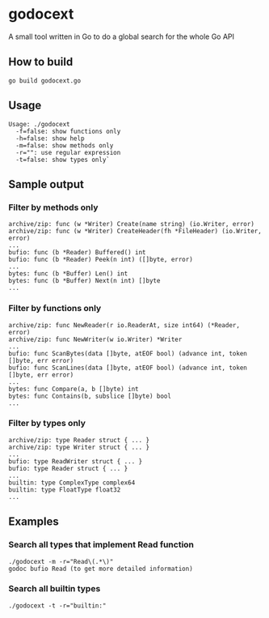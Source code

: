 godocext
========

A small tool written in Go to do a global search for the whole Go API

How to build
------------
`go build godocext.go`

Usage
-----
    Usage: ./godocext
      -f=false: show functions only
      -h=false: show help
      -m=false: show methods only
      -r="": use regular expression
      -t=false: show types only`

Sample output
-------------
### Filter by methods only ###
    archive/zip: func (w *Writer) Create(name string) (io.Writer, error)
    archive/zip: func (w *Writer) CreateHeader(fh *FileHeader) (io.Writer, error)
    ...
    bufio: func (b *Reader) Buffered() int
    bufio: func (b *Reader) Peek(n int) ([]byte, error)
    ...
    bytes: func (b *Buffer) Len() int
    bytes: func (b *Buffer) Next(n int) []byte
    ...    

### Filter by functions only ###
    archive/zip: func NewReader(r io.ReaderAt, size int64) (*Reader, error)
    archive/zip: func NewWriter(w io.Writer) *Writer
    ...
    bufio: func ScanBytes(data []byte, atEOF bool) (advance int, token []byte, err error)
    bufio: func ScanLines(data []byte, atEOF bool) (advance int, token []byte, err error)
    ...
    bytes: func Compare(a, b []byte) int
    bytes: func Contains(b, subslice []byte) bool
    ...

### Filter by types only ###
    archive/zip: type Reader struct { ... }
    archive/zip: type Writer struct { ... }
    ...
    bufio: type ReadWriter struct { ... }
    bufio: type Reader struct { ... }
    ...
    builtin: type ComplexType complex64
    builtin: type FloatType float32
    ...

Examples
--------
### Search all types that implement Read function ###
    ./godocext -m -r="Read\(.*\)"
    godoc bufio Read (to get more detailed information)

### Search all builtin types ###
    ./godocext -t -r="builtin:"

